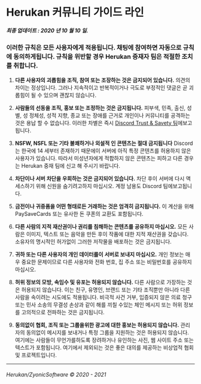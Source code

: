 # **Herukan 커뮤니티 가이드 라인**

##### **최종 업데이트 : 2020 년 10 월 10 일.**

### 이러한 규칙은 모든 사용자에게 적용됩니다. 채팅에 참여하면 자동으로 규칙에 동의하게됩니다. 규칙을 위반할 경우 Herukan 중재자 팀은 적절한 조치를 취합니다.

1. **다른 사용자의 괴롭힘을 조직, 참여 또는 조장하는 것은 금지되어 있습니다.**
의견의 차이는 정상입니다. 그러나 지속적이고 반복적이거나 극도로 부정적인 댓글은 곧 괴롭힘이 될 수 있으며 괜찮지 않습니다.

2. **사람들의 선동을 조직, 홍보 또는 조정하는 것은 금지됩니다.**
피부색, 민족, 출신, 성별, 성 정체성, 성적 지향, 종교 또는 장애를 근거로 개인이나 커뮤니티를 공격하는 것은 용납 할 수 없습니다. 이러한 차별은 즉시 [Discord Trust & Savety 팀](https://support.discord.com/hc/en-us/requests/new?ticket_form_id=360000029731)에보고됩니다.

3. **NSFW, NSFL 또는 기타 불쾌하거나 외설적 인 콘텐츠는 절대 금지됩니다**
Discord는 한국에 14 세부터 존재하기 때문에이 서버에 아직 특정 콘텐츠를 허용하지 않은 사용자가 있습니다. 따라서 미성년자에게 적합하지 않은 콘텐츠는 피하고 다른 경우는 Herukan 중재 팀에 신고 해 주시기 바랍니다.

4. **차단이나 서버 차단을 우회하는 것은 금지되어 있습니다.**
차단 후이 서버에 다시 액세스하기 위해 신원을 숨기려고하지 마십시오. 계정 남용도 Discord 팀에보고됩니다.

5. **금전이나 귀중품을 어떤 형태로든 거래하는 것은 엄격히 금지됩니다.**
이 계산을 위해 PaySaveCards 또는 유사한 돈 쿠폰의 교환도 포함됩니다.

6. **다른 사람의 지적 재산권이나 권리를 침해하는 콘텐츠를 공유하지 마십시오.**
모든 사람은 이미지, 텍스트 또는 음악을 만든 후이 작품에 대한 지적 재산권을 갖습니다. 소유자의 명시적인 허가없이 그러한 저작물을 배포하는 것은 금지됩니다.

7. **귀하 또는 다른 사용자의 개인 데이터를이 서버로 보내지 마십시오.**
개인 정보는 매우 중요한 문제이므로 다른 사용자와 전화 번호, 집 주소 또는 비밀번호를 공유하지 마십시오.

8. **허위 정보의 모방, 속임수 및 유포는 허용되지 않습니다.**
다른 사람으로 가장하는 것은 허용되지 않습니다. 이는 친구, 유명인, 브랜드 또는 기타 조직뿐만 아니라 다른 사람을 속이려는 시도에도 적용됩니다. 비극적 사건 거부, 입증되지 않은 의료 청구 또는 민사 소송의 무결성 손상과 같이 해를 끼칠 수있는 체인 메시지 또는 허위 정보를 고의적으로 전파하는 것은 금지됩니다.

9. **동의없이 협회, 조직 또는 그룹을위한 광고에 대한 홍보는 허용되지 않습니다.**
관리자의 동의없이 메시지를 보내거나 특정 그룹을 지원하는 것은 허용되지 않습니다. 여기에는 사람들이 무언가를하도록 장려하거나 유인하는 사진, 웹 사이트 주소 또는 텍스트가 포함됩니다. 여기에서 제외되는 것은 좋은 대의를 제공하는 비상업적 협회 및 프로젝트입니다.

---

###### Herukan/ZyonicSoftware © 2020 - 2021
